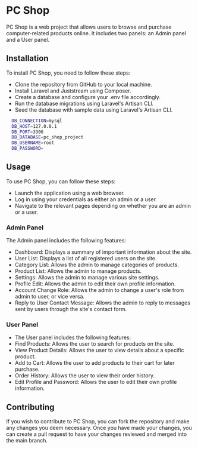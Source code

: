 # PC Shop

PC Shop is a web project that allows users to browse and purchase computer-related products online. It includes two panels: an Admin panel and a User panel.

## Installation

To install PC Shop, you need to follow these steps:
- Clone the repository from GitHub to your local machine.
- Install Laravel and Juststream using Composer.
- Create a database and configure your .env file accordingly.
- Run the database migrations using Laravel's Artisan CLI.
- Seed the database with sample data using Laravel's Artisan CLI.

```bash
  DB_CONNECTION=mysql
  DB_HOST=127.0.0.1
  DB_PORT=3306
  DB_DATABASE=pc_shop_project
  DB_USERNAME=root
  DB_PASSWORD=    
```

## Usage
To use PC Shop, you can follow these steps:
- Launch the application using a web browser.
- Log in using your credentials as either an admin or a user.
- Navigate to the relevant pages depending on whether you are an admin or a user.

### Admin Panel

The Admin panel includes the following features:
- Dashboard: Displays a summary of important information about the site.
- User List: Displays a list of all registered users on the site.
- Category List: Allows the admin to manage categories of products.
- Product List: Allows the admin to manage products.
- Settings: Allows the admin to manage various site settings.
- Profile Edit: Allows the admin to edit their own profile information.
- Account Change Role: Allows the admin to change a user's role from admin to user, or vice versa.
- Reply to User Contact Message: Allows the admin to reply to messages sent by users through the site's contact form.

### User Panel
- The User panel includes the following features:
- Find Products: Allows the user to search for products on the site.
- View Product Details: Allows the user to view details about a specific product.
- Add to Cart: Allows the user to add products to their cart for later purchase.
- Order History: Allows the user to view their order history.
- Edit Profile and Password: Allows the user to edit their own profile information.

## Contributing

If you wish to contribute to PC Shop, you can fork the repository and make any changes you deem necessary. Once you have made your changes, you can create a pull request to have your changes reviewed and merged into the main branch.
